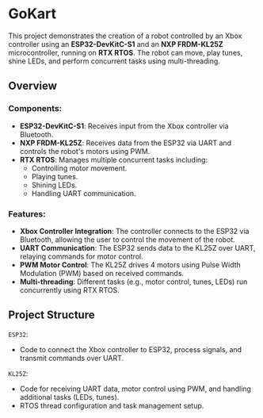 # GoKart
This project demonstrates the creation of a robot controlled by an Xbox controller using an **ESP32-DevKitC-S1** and an **NXP FRDM-KL25Z** microcontroller, running on **RTX RTOS**. The robot can move, play tunes, shine LEDs, and perform concurrent tasks using multi-threading.

## Overview

### Components:
- **ESP32-DevKitC-S1**: Receives input from the Xbox controller via Bluetooth.
- **NXP FRDM-KL25Z**: Receives data from the ESP32 via UART and controls the robot's motors using PWM.
- **RTX RTOS**: Manages multiple concurrent tasks including:
  - Controlling motor movement.
  - Playing tunes.
  - Shining LEDs.
  - Handling UART communication.

### Features:
- **Xbox Controller Integration**: The controller connects to the ESP32 via Bluetooth, allowing the user to control the movement of the robot.
- **UART Communication**: The ESP32 sends data to the KL25Z over UART, relaying commands for motor control.
- **PWM Motor Control**: The KL25Z drives 4 motors using Pulse Width Modulation (PWM) based on received commands.
- **Multi-threading**: Different tasks (e.g., motor control, tunes, LEDs) run concurrently using RTX RTOS.

## Project Structure

`ESP32`:
  - Code to connect the Xbox controller to ESP32, process signals, and transmit commands over UART.

`KL25Z`:
  - Code for receiving UART data, motor control using PWM, and handling additional tasks (LEDs, tunes).
  - RTOS thread configuration and task management setup.
